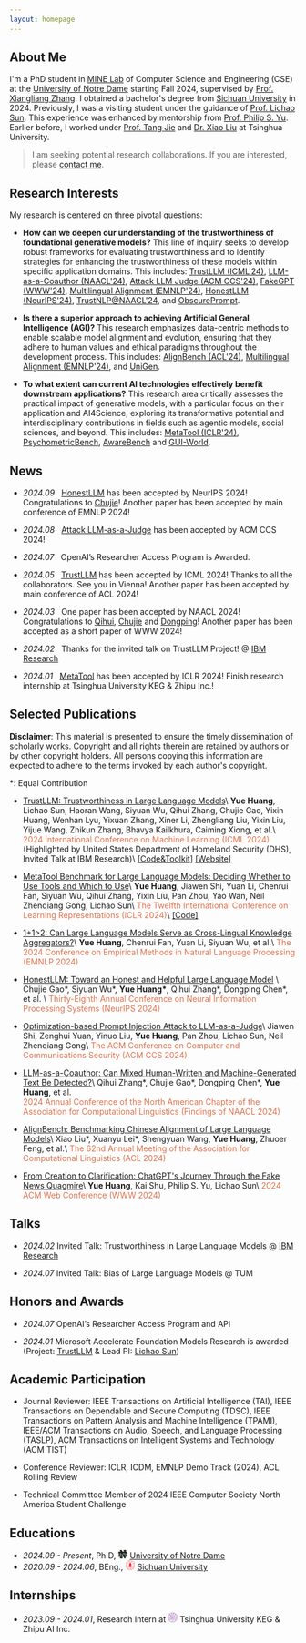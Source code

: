 ```yaml
---
layout: homepage
---
```


## About Me

I'm a PhD student in [MINE Lab](https://mine-lab-nd.github.io/) of Computer Science and Engineering (CSE) at the [University of Notre Dame](https://www.nd.edu/) starting Fall 2024, supervised by [Prof. Xiangliang Zhang](https://scholar.google.com/citations?user=BhRJe4wAAAAJ&hl=en). I obtained a bachelor's degree from [Sichuan University](https://www.scu.edu.cn/) in 2024. Previously, I was a visiting student under the guidance of [Prof. Lichao Sun](https://lichao-sun.github.io/). This experience was enhanced by mentorship from [Prof. Philip S. Yu](https://scholar.google.com/citations?user=D0lL1r0AAAAJ&hl=en). Earlier before, I worked under [Prof. Tang Jie](https://keg.cs.tsinghua.edu.cn/jietang/) and [Dr. Xiao Liu](https://scholar.google.com.hk/citations?user=VKI8EhUAAAAJ&hl=zh-CN) at Tsinghua University.

> I am seeking potential research collaborations. If you are interested, please [contact me](&#40;mailto:yhuang37@nd.edu&#41;).

## Research Interests

My research is centered on three pivotal questions:

- **How can we deepen our understanding of the trustworthiness of foundational generative models?** This line of inquiry seeks to develop robust frameworks for evaluating trustworthiness and to identify strategies for enhancing the trustworthiness of these models within specific application domains. This includes: [TrustLLM (ICML'24)](https://arxiv.org/abs/2401.05561), [LLM-as-a-Coauthor (NAACL'24)](https://aclanthology.org/2024.findings-naacl.29/), [Attack LLM Judge (ACM CCS'24)](https://arxiv.org/abs/2403.17710), [FakeGPT (WWW'24)](https://dl.acm.org/doi/abs/10.1145/3589335.3651509), [Multilingual Alignment (EMNLP'24)](https://arxiv.org/abs/2406.14721), [HonestLLM (NeurIPS'24)](https://arxiv.org/abs/2406.00380), [TrustNLP@NAACL'24](https://arxiv.org/abs/2407.16686), and [ObscurePrompt](https://arxiv.org/abs/2406.13662).

- **Is there a superior approach to achieving Artificial General Intelligence (AGI)?** This research emphasizes data-centric methods to enable scalable model alignment and evolution, ensuring that they adhere to human values and ethical paradigms throughout the development process. This includes: [AlignBench (ACL'24)](https://arxiv.org/abs/2311.18743), [Multilingual Alignment (EMNLP'24)](https://arxiv.org/abs/2406.14721), and [UniGen](https://arxiv.org/abs/2406.18966).

- **To what extent can current AI technologies effectively benefit downstream applications?** This research area critically assesses the practical impact of generative models, with a particular focus on their application and AI4Science, exploring its transformative potential and interdisciplinary contributions in fields such as agentic models, social sciences, and beyond. This includes: [MetaTool (ICLR'24)](https://arxiv.org/abs/2310.03128), [PsychometricBench](https://arxiv.org/abs/2406.17675), [AwareBench](https://arxiv.org/abs/2401.17882) and [GUI-World](https://arxiv.org/abs/2406.10819).

## News

- *2024.09*  &nbsp; [HonestLLM](https://arxiv.org/abs/2406.00380) has been accepted by NeurIPS 2024! Congratulations to [Chujie](https://flossiee.github.io/)! Another paper has been accepted by main conference of EMNLP 2024!

- *2024.08* &nbsp; [Attack LLM-as-a-Judge](https://arxiv.org/abs/2403.17710) has been accepted by ACM CCS 2024!

- *2024.07* &nbsp; OpenAI’s Researcher Access Program is Awarded.

- *2024.05* &nbsp; [TrustLLM](https://trustllmbenchmark.github.io/TrustLLM-Website/) has been accepted by ICML 2024! Thanks to all the collaborators. See you in Vienna! Another paper has been accepted by main conference of ACL 2024!

- *2024.03* &nbsp; One paper has been accepted by NAACL 2024! Congratulations to [Qihui](https://mask-hui.github.io/), [Chujie](https://flossiee.github.io/) and [Dongping](https://dongping-chen.github.io/)! Another paper has been accepted as a short paper of WWW 2024!

- *2024.02* &nbsp; Thanks for the invited talk on TrustLLM Project! @ [IBM Research](https://research.ibm.com/)

- *2024.01* &nbsp; [MetaTool](https://arxiv.org/abs/2310.03128) has been accepted by ICLR 2024! Finish research internship at Tsinghua University KEG & Zhipu Inc.!

## Selected Publications

**Disclaimer**: This material is presented to ensure the timely dissemination of scholarly works. Copyright and all rights therein are retained by authors or by other copyright holders. All persons copying this information are expected to adhere to the terms invoked by each author's copyright.

*: Equal Contribution

- [TrustLLM: Trustworthiness in Large Language Models](https://proceedings.mlr.press/v235/huang24x.html)\\
  **Yue Huang**, Lichao Sun, Haoran Wang, Siyuan Wu, Qihui Zhang, Chujie Gao, Yixin Huang, Wenhan Lyu, Yixuan Zhang, Xiner Li, Zhengliang Liu, Yixin Liu, Yijue Wang, Zhikun Zhang, Bhavya Kailkhura, Caiming Xiong, et al.\\
  <span style="color: #de724e;">2024 International Conference on Machine Learning (ICML 2024)</span> (Highlighted by United States Department of Homeland Security (DHS), Invited Talk at IBM Research)\\
  [\[Code&Toolkit\]](https://howiehwong.github.io/TrustLLM/) [\[Website\]](https://trustllmbenchmark.github.io/TrustLLM-Website/)

- [MetaTool Benchmark for Large Language Models: Deciding Whether to Use Tools and Which to Use](https://arxiv.org/abs/2310.03128)\\
  **Yue Huang**, Jiawen Shi, Yuan Li, Chenrui Fan, Siyuan Wu, Qihui Zhang, Yixin Liu, Pan Zhou, Yao Wan, Neil Zhenqiang Gong, Lichao Sun\\
  <span style="color: #de724e;"> The Twelfth International Conference on Learning Representations (ICLR 2024)</span>\\
  [\[Code\]](https://github.com/HowieHwong/MetaTool)

- [1+1>2: Can Large Language Models Serve as Cross-Lingual Knowledge Aggregators?](https://arxiv.org/abs/2406.14721)\\
  **Yue Huang**, Chenrui Fan, Yuan Li, Siyuan Wu, et al.\\
  <span style="color: #de724e;">The 2024 Conference on Empirical Methods in Natural Language Processing (EMNLP 2024)</span>

- [HonestLLM: Toward an Honest and Helpful Large Language Model](https://arxiv.org/abs/2406.00380) \\
  Chujie Gao\*, Siyuan Wu\*, **Yue Huang\***, Qihui Zhang\*, Dongping Chen\*, et al. \\
  <span style="color: #de724e;">Thirty-Eighth Annual Conference on Neural Information Processing Systems (NeurIPS 2024)</span>

- [Optimization-based Prompt Injection Attack to LLM-as-a-Judge](https://arxiv.org/abs/2403.17710)\\
  Jiawen Shi, Zenghui Yuan, Yinuo Liu, **Yue Huang**, Pan Zhou, Lichao Sun, Neil Zhenqiang Gong\\
  <span style="color: #de724e;">The ACM Conference on Computer and Communications Security (ACM CCS 2024)</span>

- [LLM-as-a-Coauthor: Can Mixed Human-Written and Machine-Generated Text Be Detected?](https://arxiv.org/abs/2401.05952)\\
  Qihui Zhang\*, Chujie Gao\*, Dongping Chen\*, **Yue Huang**, et al.  
  <span style="color: #de724e;">2024 Annual Conference of the North American Chapter of the Association for Computational Linguistics (Findings of NAACL 2024)</span>

- [AlignBench: Benchmarking Chinese Alignment of Large Language Models](https://arxiv.org/abs/2311.18743)\\
  Xiao Liu\*, Xuanyu Lei\*, Shengyuan Wang, **Yue Huang**, Zhuoer Feng, et al.\\
  <span style="color: #de724e;">The 62nd Annual Meeting of the Association for Computational Linguistics (ACL 2024)</span>

- [From Creation to Clarification: ChatGPT's Journey Through the Fake News Quagmire]()\\
  **Yue Huang**, Kai Shu, Philip S. Yu, Lichao Sun\\
  <span style="color: #de724e;">2024 ACM Web Conference (WWW 2024)</span>

## Talks
- *2024.02* Invited Talk: Trustworthiness in Large Language Models @ [IBM Research](https://research.ibm.com/)

- *2024.07* Invited Talk: Bias of Large Language Models @ TUM

## Honors and Awards
- *2024.07* OpenAI’s Researcher Access Program and API

- *2024.01* Microsoft Accelerate Foundation Models Research is awarded (Project: [TrustLLM](https://github.com/HowieHwong/TrustLLM) & Lead PI: [Lichao Sun](https://lichao-sun.github.io/))

## Academic Participation

- Journal Reviewer: IEEE Transactions on Artificial Intelligence (TAI), IEEE Transactions on Dependable and Secure Computing (TDSC), IEEE Transactions on Pattern Analysis and Machine Intelligence (TPAMI), IEEE/ACM Transactions on Audio, Speech, and Language Processing (TASLP),  ACM Transactions on Intelligent Systems and Technology (ACM TIST)

- Conference Reviewer: ICLR, ICDM, EMNLP Demo Track (2024), ACL Rolling Review

- Technical Committee Member of 2024 IEEE Computer Society North America Student Challenge

## Educations

- *2024.09 - Present*, Ph.D, <img src='assets/img/Notre_Dame.png' style='width: 1.2em;'> [University of Notre Dame](https://www.nd.edu/) 
- *2020.09 - 2024.06*, BEng., <img src='assets/img/scu.png' style='width: 1.2em;'> [Sichuan University](https://www.scu.edu.cn/) 


## Internships

- *2023.09 - 2024.01*, Research Intern at <img src='assets/img/thu.png' style='width: 1.2em;'> Tsinghua University KEG & Zhipu AI Inc.